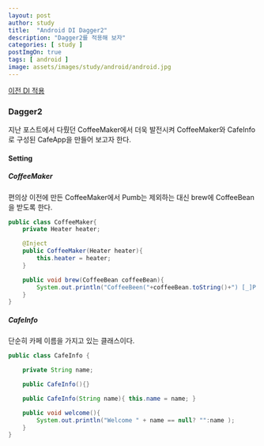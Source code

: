 ```yaml
---
layout: post
author: study
title:  "Android DI Dagger2"
description: "Dagger2를 적용해 보자"
categories: [ study ]
postImgOn: true
tags: [ android ]
image: assets/images/study/android/android.jpg
---
```


[이전 DI 적용](../study_Android_DI)

### Dagger2

지난 포스트에서 다뤘던 CoffeeMaker에서 더욱 발전시켜 CoffeeMaker와 CafeInfo로 구성된 CafeApp을 만들어 보고자 한다.

#### Setting

##### CoffeeMaker

편의상 이전에 만든 CoffeeMaker에서 Pumb는 제외하는 대신 brew에 CoffeeBean을 받도록 한다.

```java
public class CoffeeMaker{
    private Heater heater;

    @Inject
    public CoffeeMaker(Heater heater){
        this.heater = heater;
    }

    public void brew(CoffeeBean coffeeBean){
        System.out.println("CoffeeBeen("+coffeeBean.toString()+") [_]P coffee! [_]P ");
    }
}
```

##### CafeInfo

단순히 카페 이름을 가지고 있는 클래스이다.

```java
public class CafeInfo {

    private String name;

    public CafeInfo(){}

    public CafeInfo(String name){ this.name = name; }

    public void welcome(){
        System.out.println("Welcome " + name == null? "":name );
    }
}
```